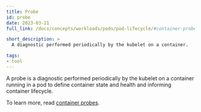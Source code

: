 ```yaml
---
title: Probe
id: probe
date: 2023-03-21
full_link: /docs/concepts/workloads/pods/pod-lifecycle/#container-probes

short_description: >
  A diagnostic performed periodically by the kubelet on a container.

tags:
- tool
---
```

A probe is a diagnostic performed periodically by the kubelet on a container
running in a pod to define container state and health and informing container lifecycle.

<!--more-->
 
To learn more, read [container probes](/docs/concepts/workloads/pods/pod-lifecycle/#container-probes).

